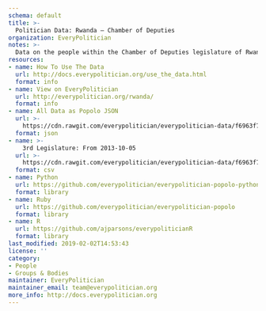 ```yaml
---
schema: default
title: >-
  Politician Data: Rwanda — Chamber of Deputies
organization: EveryPolitician
notes: >-
  Data on the people within the Chamber of Deputies legislature of Rwanda.
resources:
- name: How To Use The Data
  url: http://docs.everypolitician.org/use_the_data.html
  format: info
- name: View on EveryPolitician
  url: http://everypolitician.org/rwanda/
  format: info
- name: All Data as Popolo JSON
  url: >-
    https://cdn.rawgit.com/everypolitician/everypolitician-data/f6963f75e200308976f226e35aadaa18eaf88e6a/data/Rwanda/Deputies/ep-popolo-v1.0.json
  format: json
- name: >-
    3rd Legislature: From 2013-10-05
  url: >-
    https://cdn.rawgit.com/everypolitician/everypolitician-data/f6963f75e200308976f226e35aadaa18eaf88e6a/data/Rwanda/Deputies/term-3.csv
  format: csv
- name: Python
  url: https://github.com/everypolitician/everypolitician-popolo-python
  format: library
- name: Ruby
  url: https://github.com/everypolitician/everypolitician-popolo
  format: library
- name: R
  url: https://github.com/ajparsons/everypoliticianR
  format: library
last_modified: 2019-02-02T14:53:43
license: ''
category:
- People
- Groups & Bodies
maintainer: EveryPolitician
maintainer_email: team@everypolitician.org
more_info: http://docs.everypolitician.org
---
```

